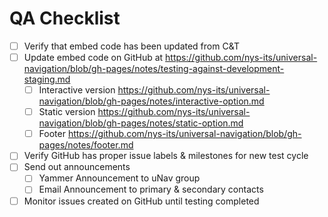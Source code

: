  
# QA Checklist

- [ ] Verify that embed code has been updated from C&T 
- [ ] Update embed code on GitHub at https://github.com/nys-its/universal-navigation/blob/gh-pages/notes/testing-against-development-staging.md 
  - [ ] Interactive version https://github.com/nys-its/universal-navigation/blob/gh-pages/notes/interactive-option.md  
  - [ ] Static version https://github.com/nys-its/universal-navigation/blob/gh-pages/notes/static-option.md  
  - [ ] Footer https://github.com/nys-its/universal-navigation/blob/gh-pages/notes/footer.md  
- [ ] Verify GitHub has proper issue labels & milestones for new test cycle 
- [ ] Send out announcements 
  - [ ] Yammer Announcement to uNav group 
  - [ ] Email Announcement to primary & secondary contacts 
- [ ] Monitor issues created on GitHub until testing completed 
